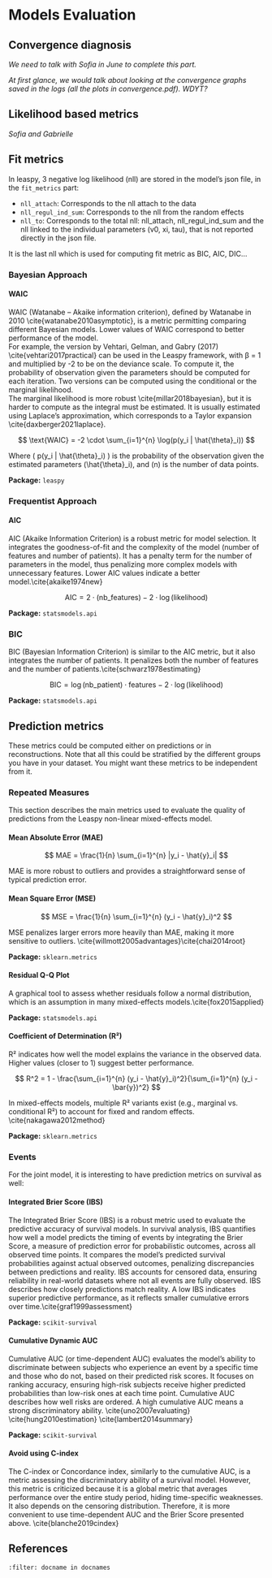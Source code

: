# Models Evaluation

## Convergence diagnosis

*We need to talk with Sofia in June to complete this part.*

*At first glance, we would talk about looking at the convergence graphs saved in the logs (all the plots in convergence.pdf). WDYT?* 


## Likelihood based metrics

*Sofia and Gabrielle*

## Fit metrics

In leaspy, 3 negative log likelihood (nll) are stored in the model’s json file, in the `fit_metrics` part:
- `nll_attach`: Corresponds to the nll attach to the data
- `nll_regul_ind_sum`: Corresponds to the nll from the random effects
- `nll_to`: Corresponds to the total nll: nll_attach, nll_regul_ind_sum and the nll linked to the individual parameters (v0, xi, tau), that is not reported directly in the json file.

It is the last nll which is used for computing fit metric as BIC, AIC, DIC…


### Bayesian Approach

#### WAIC
WAIC (Watanabe – Akaike information criterion), defined by Watanabe in 2010 \cite{watanabe2010asymptotic}, is a metric permitting comparing different Bayesian models. Lower values of WAIC correspond to better performance of the model.  
For example, the version by Vehtari, Gelman, and Gabry (2017) \cite{vehtari2017practical} can be used in the Leaspy framework, with β = 1 and multiplied by -2 to be on the deviance scale. To compute it, the probability of observation given the parameters should be computed for each iteration. Two versions can be computed using the conditional or the marginal likelihood.  
The marginal likelihood is more robust \cite{millar2018bayesian}, but it is harder to compute as the integral must be estimated. It is usually estimated using Laplace’s approximation, which corresponds to a Taylor expansion \cite{daxberger2021laplace}.  

$$
\text{WAIC} = -2 \cdot \sum_{i=1}^{n} \log(p(y_i | \hat{\theta}_i))
$$

Where \( p(y_i | \hat{\theta}_i) \) is the probability of the observation given the estimated parameters \(\hat{\theta}_i\), and \(n\) is the number of data points.

**Package:** `leaspy`

### Frequentist Approach

#### AIC
AIC (Akaike Information Criterion) is a robust metric for model selection. It integrates the goodness-of-fit and the complexity of the model (number of features and number of patients). It has a penalty term for the number of parameters in the model, thus penalizing more complex models with unnecessary features. Lower AIC values indicate a better model.\cite{akaike1974new}

$$
\text{AIC} = 2 \cdot (\text{nb\_features}) - 2 \cdot \log(\text{likelihood})
$$

**Package:** `statsmodels.api`

### BIC
BIC (Bayesian Information Criterion) is similar to the AIC metric, but it also integrates the number of patients. It penalizes both the number of features and the number of patients.\cite{schwarz1978estimating}

$$
\text{BIC} = \log(\text{nb\_patient}) \cdot \text{features} - 2 \cdot \log(\text{likelihood})
$$

**Package:** `statsmodels.api`


## Prediction metrics

These metrics could be computed either on predictions or in reconstructions. Note that all this could be stratified by the different groups you have in your dataset. You might want these metrics to be independent from it.

### Repeated Measures

This section describes the main metrics used to evaluate the quality of predictions from the Leaspy non-linear mixed-effects model.

#### Mean Absolute Error (MAE)

$$
MAE = \frac{1}{n} \sum_{i=1}^{n} |y_i - \hat{y}_i|
$$

MAE is more robust to outliers and provides a straightforward sense of typical prediction error.

#### Mean Square Error (MSE)

$$
MSE = \frac{1}{n} \sum_{i=1}^{n} (y_i - \hat{y}_i)^2
$$

MSE penalizes larger errors more heavily than MAE, making it more sensitive to outliers. \cite{willmott2005advantages}\cite{chai2014root}

**Package:** `sklearn.metrics`

#### Residual Q-Q Plot
A graphical tool to assess whether residuals follow a normal distribution, which is an assumption in many mixed-effects models.\cite{fox2015applied}

**Package:** `statsmodels.api`

#### Coefficient of Determination (R²)
R² indicates how well the model explains the variance in the observed data. Higher values (closer to 1) suggest better performance.

$$
R^2 = 1 - \frac{\sum_{i=1}^{n} (y_i - \hat{y}_i)^2}{\sum_{i=1}^{n} (y_i - \bar{y})^2}
$$

In mixed-effects models, multiple R² variants exist (e.g., marginal vs. conditional R²) to account for fixed and random effects. \cite{nakagawa2012method}

**Package:** `sklearn.metrics`

### Events

For the joint model, it is interesting to have prediction metrics on survival as well:

#### Integrated Brier Score (IBS)
The Integrated Brier Score (IBS) is a robust metric used to evaluate the predictive accuracy of survival models. In survival analysis, IBS quantifies how well a model predicts the timing of events by integrating the Brier Score, a measure of prediction error for probabilistic outcomes, across all observed time points. It compares the model’s predicted survival probabilities against actual observed outcomes, penalizing discrepancies between predictions and reality. IBS accounts for censored data, ensuring reliability in real-world datasets where not all events are fully observed. IBS describes how closely predictions match reality. A low IBS indicates superior predictive performance, as it reflects smaller cumulative errors over time.\cite{graf1999assessment}

**Package:** `scikit-survival`

#### Cumulative Dynamic AUC
Cumulative AUC (or time-dependent AUC) evaluates the model’s ability to discriminate between subjects who experience an event by a specific time and those who do not, based on their predicted risk scores. It focuses on ranking accuracy, ensuring high-risk subjects receive higher predicted probabilities than low-risk ones at each time point. Cumulative AUC describes how well risks are ordered. A high cumulative AUC means a strong discriminatory ability.  \cite{uno2007evaluating} \cite{hung2010estimation} \cite{lambert2014summary}

**Package:** `scikit-survival`

#### Avoid using C-index
The C-index or Concordance index, similarly to the cumulative AUC, is a metric assessing the discriminatory ability of a survival model. However, this metric is criticized because it is a global metric that averages performance over the entire study period, hiding time-specific weaknesses. It also depends on the censoring distribution. Therefore, it is more convenient to use time-dependent AUC and the Brier Score presented above. \cite{blanche2019cindex}

## References

```{bibliography}
:filter: docname in docnames
```